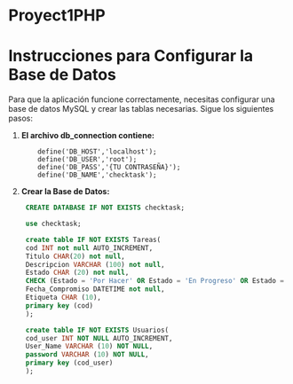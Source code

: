 # Proyect1PHP


# Instrucciones para Configurar la Base de Datos

Para que la aplicación funcione correctamente, necesitas configurar una base de datos MySQL y crear las tablas necesarias. Sigue los siguientes pasos:

1. **El archivo db_connection contiene:**
    ```dbconncetion
        define('DB_HOST','localhost');
        define('DB_USER','root');
        define('DB_PASS','{TU CONTRASEÑA}');
        define('DB_NAME','checktask');
    ```

2. **Crear la Base de Datos:**

   ```sql
    CREATE DATABASE IF NOT EXISTS checktask;

    use checktask;

    create table IF NOT EXISTS Tareas(
    cod INT not null AUTO_INCREMENT,
    Titulo CHAR(20) not null,
    Descripcion VARCHAR (100) not null,
    Estado CHAR (20) not null,
    CHECK (Estado = 'Por Hacer' OR Estado = 'En Progreso' OR Estado = 'Terminada'),
    Fecha_Compromiso DATETIME not null,
    Etiqueta CHAR (10),
    primary key (cod)
    );

    create table IF NOT EXISTS Usuarios(
    cod_user INT NOT NULL AUTO_INCREMENT,
    User_Name VARCHAR (10) NOT NULL,
    password VARCHAR (10) NOT NULL,
    primary key (cod_user)
    );

   ```
